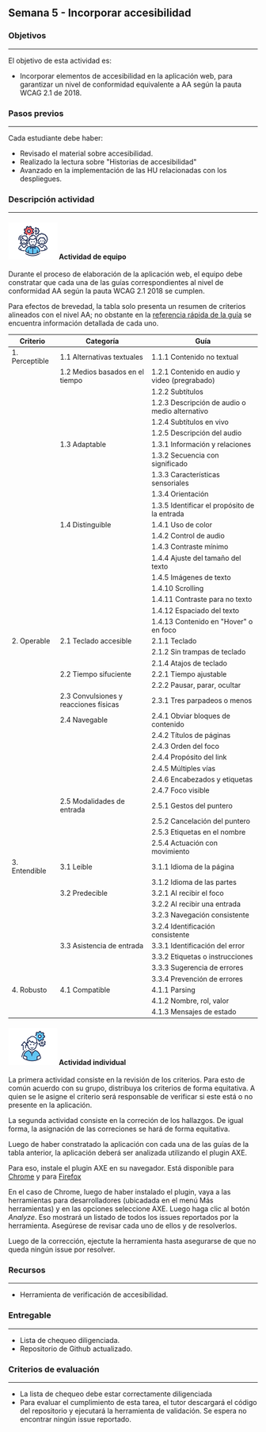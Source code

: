## Semana 5 - Incorporar accesibilidad

### Objetivos

---

El objetivo de esta actividad es:

- Incorporar elementos de accesibilidad en la aplicación web, para garantizar un nivel de conformidad equivalente a AA según la pauta WCAG 2.1 de 2018.

### Pasos previos

---

Cada estudiante debe haber:

- Revisado el material sobre accesibilidad.
- Realizado la lectura sobre "Historias de accesibilidad"
- Avanzado en la implementación de las HU relacionadas con los despliegues.

### Descripción actividad

---

#### ![](./../../assets/images/grupo.png) Actividad de equipo

Durante el proceso de elaboración de la aplicación web, el equipo debe constratar que cada una de las guías correspondientes al nivel de conformidad AA según la pauta WCAG 2.1 2018 se cumplen.

Para efectos de brevedad, la tabla solo presenta un resumen de criterios alineados con el nivel AA; no obstante en la [referencia rápida de la guía](https://www.w3.org/WAI/WCAG21/quickref/) se encuentra información detallada de cada uno.

| Criterio       | Categoría                             | Guía                                           |
| -------------- | ------------------------------------- | ---------------------------------------------- |
| 1. Perceptible | 1.1 Alternativas textuales            | 1.1.1 Contenido no textual                     |
|                | 1.2 Medios basados en el tiempo       | 1.2.1 Contenido en audio y video (pregrabado)  |
|                |                                       | 1.2.2 Subtítulos                               |
|                |                                       | 1.2.3 Descripción de audio o medio alternativo |
|                |                                       | 1.2.4 Subtítulos en vivo                       |
|                |                                       | 1.2.5 Descripción del audio                    |
|                | 1.3 Adaptable                         | 1.3.1 Información y relaciones                 |
|                |                                       | 1.3.2 Secuencia con significado                |
|                |                                       | 1.3.3 Características sensoriales              |
|                |                                       | 1.3.4 Orientación                              |
|                |                                       | 1.3.5 Identificar el propósito de la entrada   |
|                | 1.4 Distinguible                      | 1.4.1 Uso de color                             |
|                |                                       | 1.4.2 Control de audio                         |
|                |                                       | 1.4.3 Contraste mínimo                         |
|                |                                       | 1.4.4 Ajuste del tamaño del texto              |
|                |                                       | 1.4.5 Imágenes de texto                        |
|                |                                       | 1.4.10 Scrolling                               |
|                |                                       | 1.4.11 Contraste para no texto                 |
|                |                                       | 1.4.12 Espaciado del texto                     |
|                |                                       | 1.4.13 Contenido en "Hover" o en foco          |
| 2. Operable    | 2.1 Teclado accesible                 | 2.1.1 Teclado                                  |
|                |                                       | 2.1.2 Sin trampas de teclado                   |
|                |                                       | 2.1.4 Atajos de teclado                        |
|                | 2.2 Tiempo sifuciente                 | 2.2.1 Tiempo ajustable                         |
|                |                                       | 2.2.2 Pausar, parar, ocultar                   |
|                | 2.3 Convulsiones y reacciones físicas | 2.3.1 Tres parpadeos o menos                   |
|                | 2.4 Navegable                         | 2.4.1 Obviar bloques de contenido              |
|                |                                       | 2.4.2 Títulos de páginas                       |
|                |                                       | 2.4.3 Orden del foco                           |
|                |                                       | 2.4.4 Propósito del link                       |
|                |                                       | 2.4.5 Múltiples vías                           |
|                |                                       | 2.4.6 Encabezados y etiquetas                  |
|                |                                       | 2.4.7 Foco visible                             |
|                | 2.5 Modalidades de entrada            | 2.5.1 Gestos del puntero                       |
|                |                                       | 2.5.2 Cancelación del puntero                  |
|                |                                       | 2.5.3 Etiquetas en el nombre                   |
|                |                                       | 2.5.4 Actuación con movimiento                 |
| 3. Entendible  | 3.1 Leible                            | 3.1.1 Idioma de la página                      |
|                |                                       | 3.1.2 Idioma de las partes                     |
|                | 3.2 Predecible                        | 3.2.1 Al recibir el foco                       |
|                |                                       | 3.2.2 Al recibir una entrada                   |
|                |                                       | 3.2.3 Navegación consistente                   |
|                |                                       | 3.2.4 Identificación consistente               |
|                | 3.3 Asistencia de entrada             | 3.3.1 Identificación del error                 |
|                |                                       | 3.3.2 Etiquetas o instrucciones                |
|                |                                       | 3.3.3 Sugerencia de errores                    |
|                |                                       | 3.3.4 Prevención de errores                    |
| 4. Robusto     | 4.1 Compatible                        | 4.1.1 Parsing                                  |
|                |                                       | 4.1.2 Nombre, rol, valor                       |
|                |                                       | 4.1.3 Mensajes de estado                       |

#### ![](./../../assets/images/individuo.png) Actividad individual

La primera actividad consiste en la revisión de los criterios. Para esto de común acuerdo con su grupo, distribuya los criterios de forma equitativa. A quien se le asigne el criterio será responsable de verificar si este está o no presente en la aplicación.

La segunda actividad consiste en la correción de los hallazgos. De igual forma, la asignación de las correciones se hará de forma equitativa.

Luego de haber constratado la aplicación con cada una de las guías de la tabla anterior, la aplicación deberá ser analizada utilizando el plugin AXE.

Para eso, instale el plugin AXE en su navegador. Está disponible para [Chrome](https://chrome.google.com/webstore/detail/axe-web-accessibility-tes/) y para [Firefox](https://addons.mozilla.org/es/firefox/addon/axe-devtools/)

En el caso de Chrome, luego de haber instalado el plugin, vaya a las herramientas para desarrolladores (ubicadada en el menú Más herramientas) y en las opciones seleccione AXE. Luego haga clic al botón _Analyze_. Eso mostrará un listado de todos los issues reportados por la herramienta. Asegúrese de revisar cada uno de ellos y de resolverlos.

Luego de la corrección, ejectute la herramienta hasta asegurarse de que no queda ningún issue por resolver.

### Recursos

---

- Herramienta de verificación de accesibilidad.

### Entregable

---

- Lista de chequeo diligenciada.
- Repositorio de Github actualizado.

### Criterios de evaluación

---

- La lista de chequeo debe estar correctamente diligenciada
- Para evaluar el cumplimiento de esta tarea, el tutor descargará el código del repositorio y ejecutará la herramienta de validación. Se espera no encontrar ningún issue reportado.
